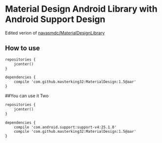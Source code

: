 # Material Design Android Library with Android Support Design

Edited verion of <a href="https://github.com/navasmdc/MaterialDesignLibrary">
navasmdc/MaterialDesignLibrary
</a>

## How to use

```xml
repositories {
    jcenter()
}

dependencies {
    compile 'com.github.masterking32:MaterialDesign:1.5@aar'
}
```


##You can use it Two 

```xml
repositories {
    jcenter()
}

dependencies {
	compile 'com.android.support:support-v4:25.1.0'
    compile 'com.github.masterking32:MaterialDesign:1.5@aar'
}
```